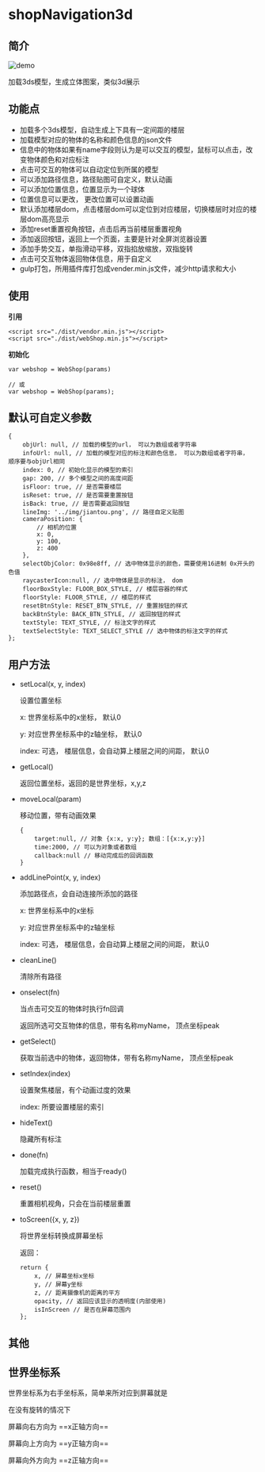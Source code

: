 # shopNavigation3d

## 简介
![demo](https://raw.githubusercontent.com/zkisme/shopNavigation3d/master/img/demo.png)

加载3ds模型，生成立体图案，类似3d展示

**功能点**
---
- 加载多个3ds模型，自动生成上下具有一定间距的楼层
- 加载模型对应的物体的名称和颜色信息的json文件
- 信息中的物体如果有name字段则认为是可以交互的模型，鼠标可以点击，改变物体颜色和对应标注
- 点击可交互的物体可以自动定位到所属的模型
- 可以添加路径信息，路径贴图可自定义，默认动画
- 可以添加位置信息，位置显示为一个球体
- 位置信息可以更改， 更改位置可以设置动画
- 默认添加楼层dom，点击楼层dom可以定位到对应楼层，切换楼层时对应的楼层dom高亮显示
- 添加reset重置视角按钮，点击后再当前楼层重置视角
- 添加返回按钮，返回上一个页面，主要是针对全屏浏览器设置
- 添加手势交互，单指滑动平移，双指掐放缩放，双指旋转
- 点击可交互物体返回物体信息，用于自定义
- gulp打包，所用插件库打包成vender.min.js文件，减少http请求和大小

## 使用

**引用**
```
<script src="./dist/vendor.min.js"></script>
<script src="./dist/webShop.min.js"></script>
```
**初始化**
```
var webshop = WebShop(params)

// 或
var webshop = WebShop(params);
```

## 默认可自定义参数
```
{
    objUrl: null, // 加载的模型的url， 可以为数组或者字符串
    infoUrl: null, // 加载的模型对应的标注和颜色信息， 可以为数组或者字符串， 顺序要与objUrl相同
    index: 0, // 初始化显示的模型的索引
    gap: 200, // 多个模型之间的高度间距
    isFloor: true, // 是否需要楼层
    isReset: true, // 是否需要重置按钮
    isBack: true, // 是否需要返回按钮
    lineImg: '../img/jiantou.png', // 路径自定义贴图
    cameraPosition: {
        // 相机的位置
        x: 0,
        y: 100,
        z: 400
    },
    selectObjColor: 0x98e8ff, // 选中物体显示的颜色，需要使用16进制 0x开头的色值
    raycasterIcon:null, // 选中物体是显示的标注， dom
    floorBoxStyle: FLOOR_BOX_STYLE, // 楼层容器的样式
    floorStyle: FLOOR_STYLE, // 楼层的样式
    resetBtnStyle: RESET_BTN_STYLE, // 重置按钮的样式
    backBtnStyle: BACK_BTN_STYLE, // 返回按钮的样式
    textStyle: TEXT_STYLE, // 标注文字的样式
    textSelectStyle: TEXT_SELECT_STYLE // 选中物体的标注文字的样式
};
```

## 用户方法
- setLocal(x, y, index)

    设置位置坐标

    x: 世界坐标系中的x坐标， 默认0

    y: 对应世界坐标系中的z轴坐标， 默认0

    index: 可选， 楼层信息，会自动算上楼层之间的间距， 默认0

- getLocal()

    返回位置坐标，返回的是世界坐标，x,y,z

- moveLocal(param)

    移动位置，带有动画效果

    ```
    {
        target:null, // 对象 {x:x, y:y}; 数组：[{x:x,y:y}]
        time:2000, // 可以为对象或者数组
        callback:null // 移动完成后的回调函数
    }
    ```

- addLinePoint(x, y, index)

    添加路径点，会自动连接所添加的路径

    x: 世界坐标系中的x坐标

    y: 对应世界坐标系中的z轴坐标

    index: 可选， 楼层信息，会自动算上楼层之间的间距， 默认0

- cleanLine()

    清除所有路径

- onselect(fn)

    当点击可交互的物体时执行fn回调

    返回所选可交互物体的信息，带有名称myName， 顶点坐标peak

- getSelect()

    获取当前选中的物体，返回物体，带有名称myName， 顶点坐标peak

- setIndex(index)

    设置聚焦楼层，有个动画过度的效果

    index: 所要设置楼层的索引

- hideText()

    隐藏所有标注

- done(fn)

    加载完成执行函数，相当于ready()

- reset()

    重置相机视角，只会在当前楼层重置

- toScreen({x, y, z})

    将世界坐标转换成屏幕坐标

    返回：

    ```
    return {
        x, // 屏幕坐标x坐标
        y, // 屏幕y坐标 
        z, // 距离摄像机的距离的平方
        opacity, // 返回应该显示的透明度(内部使用)
        isInScreen // 是否在屏幕范围内
    };
    ```

## 其他

**世界坐标系**
---
世界坐标系为右手坐标系，简单来所对应到屏幕就是

在没有旋转的情况下

屏幕向右方向为 ==x正轴方向==

屏幕向上方向为 ==y正轴方向==

屏幕向外方向为 ==z正轴方向==





